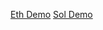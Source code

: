 [Eth Demo](https://storage.googleapis.com/scriptslmt/0.1.2/eth.html)
[Sol Demo](https://storage.googleapis.com/scriptslmt/0.1.3/solana.html)